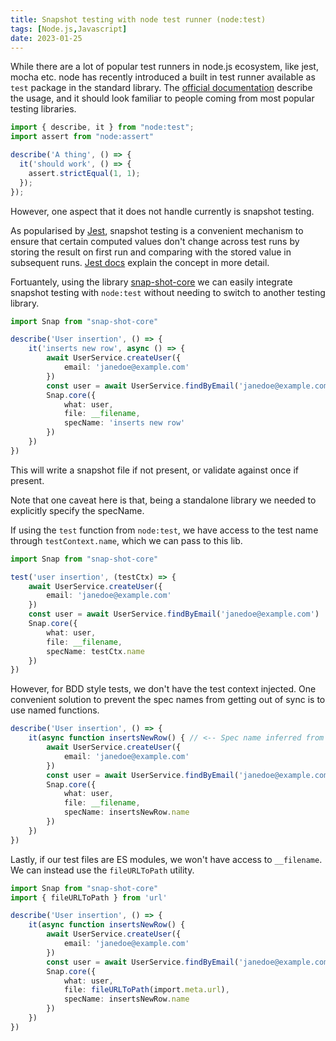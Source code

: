 ```yaml
---
title: Snapshot testing with node test runner (node:test)
tags: [Node.js,Javascript]
date: 2023-01-25
---
```


While there are a lot of popular test runners in node.js ecosystem, like jest, mocha etc. node has recently introduced a built in test runner available as `test` package in the standard library. The [official documentation](https://nodejs.org/api/test.html) describe the usage, and it should look familiar to people coming from most popular testing libraries.

```ts
import { describe, it } from "node:test";
import assert from "node:assert"

describe('A thing', () => {
  it('should work', () => {
    assert.strictEqual(1, 1);
  });
});
```

However, one aspect that it does not handle currently is snapshot testing. 

As popularised by [Jest](https://jestjs.io/), snapshot testing is a convenient mechanism to ensure that certain computed values don't change across test runs by storing the result on first run and comparing with the stored value in subsequent runs. [Jest docs](https://jestjs.io/docs/snapshot-testing) explain the concept in more detail.

Fortuantely, using the library  [snap-shot-core](https://www.npmjs.com/package/snap-shot-core) we can easily integrate snapshot testing with `node:test` without needing to switch to another testing library.

```ts
import Snap from "snap-shot-core"

describe('User insertion', () => {
    it('inserts new row', async () => {
        await UserService.createUser({
            email: 'janedoe@example.com'
        })
        const user = await UserService.findByEmail('janedoe@example.com')
        Snap.core({
            what: user,
            file: __filename,
            specName: 'inserts new row'
        })
    })
})
```

This will write a snapshot file if not present, or validate against once if present. 

Note that one caveat here is that, being a standalone library we needed to explicitly specify the specName.

If using the `test` function from `node:test`, we have access to the test name through `testContext.name`, which we can pass to this lib. 

```ts
import Snap from "snap-shot-core"

test('user insertion', (testCtx) => {
    await UserService.createUser({
        email: 'janedoe@example.com'
    })
    const user = await UserService.findByEmail('janedoe@example.com')
    Snap.core({
        what: user,
        file: __filename,
        specName: testCtx.name
    })
})
```

However, for BDD style tests, we don't have the test context injected. One convenient solution to prevent the spec names from getting out of sync is to use named functions. 

```ts
describe('User insertion', () => {
    it(async function insertsNewRow() { // <-- Spec name inferred from function name
        await UserService.createUser({
            email: 'janedoe@example.com'
        })
        const user = await UserService.findByEmail('janedoe@example.com')
        Snap.core({
            what: user,
            file: __filename,
            specName: insertsNewRow.name
        })
    })
})
```

Lastly, if our test files are ES modules, we won't have access to `__filename`. We can instead use the `fileURLToPath` utility.

```ts
import Snap from "snap-shot-core"
import { fileURLToPath } from 'url'

describe('User insertion', () => {
    it(async function insertsNewRow() {
        await UserService.createUser({
            email: 'janedoe@example.com'
        })
        const user = await UserService.findByEmail('janedoe@example.com')
        Snap.core({
            what: user,
            file: fileURLToPath(import.meta.url),
            specName: insertsNewRow.name
        })
    })
})
```
